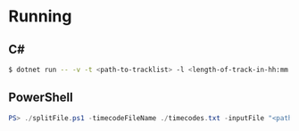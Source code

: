 # Running

## C#
```bash
$ dotnet run -- -v -t <path-to-tracklist> -l <length-of-track-in-hh:mm:ss.ff-format>
```

## PowerShell

```powershell
PS> ./splitFile.ps1 -timecodeFileName ./timecodes.txt -inputFile "<path-to-audio-file>" -album_artist "<artist-name>" -album "<album-name>"
```